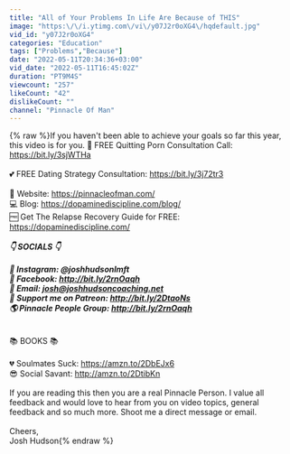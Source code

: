 ```yaml
---
title: "All of Your Problems In Life Are Because of THIS"
image: "https:\/\/i.ytimg.com\/vi\/y07J2r0oXG4\/hqdefault.jpg"
vid_id: "y07J2r0oXG4"
categories: "Education"
tags: ["Problems","Because"]
date: "2022-05-11T20:34:36+03:00"
vid_date: "2022-05-11T16:45:02Z"
duration: "PT9M4S"
viewcount: "257"
likeCount: "42"
dislikeCount: ""
channel: "Pinnacle Of Man"
---
```

{% raw %}If you haven't been able to achieve your goals so far this year, this video is for you. 🔞 FREE Quitting Porn Consultation Call:  <a rel="nofollow" target="blank" href="https://bit.ly/3sjWTHa">https://bit.ly/3sjWTHa</a><br /><br />💕 FREE Dating Strategy Consultation: <a rel="nofollow" target="blank" href="https://bit.ly/3j72tr3">https://bit.ly/3j72tr3</a><br /><br />💎 Website: <a rel="nofollow" target="blank" href="https://pinnacleofman.com/">https://pinnacleofman.com/</a><br />💻 Blog: <a rel="nofollow" target="blank" href="https://dopaminediscipline.com/blog/">https://dopaminediscipline.com/blog/</a> <br />🆓 Get The Relapse Recovery Guide for FREE: <a rel="nofollow" target="blank" href="https://dopaminediscipline.com/">https://dopaminediscipline.com/</a><br />_________________________________________________________________________________________________<br />👇 SOCIALS 👇<br /><br />👑 Instagram: @joshhudsonlmft<br />👦 Facebook: <a rel="nofollow" target="blank" href="http://bit.ly/2rnOaqh">http://bit.ly/2rnOaqh</a><br />📧 Email: josh@joshhudsoncoaching.net<br />💪 Support me on Patreon: <a rel="nofollow" target="blank" href="http://bit.ly/2DtaoNs">http://bit.ly/2DtaoNs</a><br />🌎 Pinnacle People Group: <a rel="nofollow" target="blank" href="http://bit.ly/2rnOaqh">http://bit.ly/2rnOaqh</a><br /><br />_________________________________________________________________________________________________<br />📚 BOOKS 📚<br /><br />💔 Soulmates Suck: <a rel="nofollow" target="blank" href="https://amzn.to/2DbEJx6">https://amzn.to/2DbEJx6</a><br />😎 Social Savant: <a rel="nofollow" target="blank" href="http://amzn.to/2DtibKn">http://amzn.to/2DtibKn</a><br /><br />If you are reading this then you are a real Pinnacle Person. I value all feedback and would love to hear from you on video topics, general feedback and so much more. Shoot me a direct message or email. <br /><br />Cheers, <br />Josh Hudson{% endraw %}
